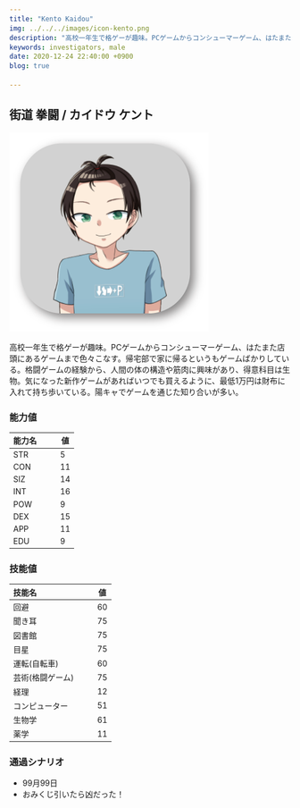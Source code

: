 ```yaml
---
title: "Kento Kaidou"
img: ../../../images/icon-kento.png
description: "高校一年生で格ゲーが趣味。PCゲームからコンシューマーゲーム、はたまた店頭にあるゲームまで色々こなす。"
keywords: investigators, male
date: 2020-12-24 22:40:00 +0900
blog: true

---
```


## 街道 拳闘 / カイドウ ケント

![icon](../../../images/icon-kento.png)

高校一年生で格ゲーが趣味。PCゲームからコンシューマーゲーム、はたまた店頭にあるゲームまで色々こなす。帰宅部で家に帰るというもゲームばかりしている。格闘ゲームの経験から、人間の体の構造や筋肉に興味があり、得意科目は生物。気になった新作ゲームがあればいつでも買えるように、最低1万円は財布に入れて持ち歩いている。陽キャでゲームを通じた知り合いが多い。

### 能力値
|能力名  |　　値|
|--------|------|
|STR     |　　5 |
|CON     |　　11|
|SIZ     |　　14|
|INT     |　　16|
|POW     |　　9 |
|DEX     |　　15|
|APP     |　　11|
|EDU     |　　9 |

### 技能値
|技能名              |　　値|
|:-------------------|------|
|回避                |　　60|
|聞き耳              |　　75|
|図書館              |　　75|
|目星                |　　75|
|運転(自転車)        |　　60|
|芸術(格闘ゲーム)    |　　75|
|経理                |　　12|
|コンピューター      |　　51|
|生物学              |　　61|
|薬学                |　　11|

### 通過シナリオ
- 99月99日
- おみくじ引いたら凶だった！